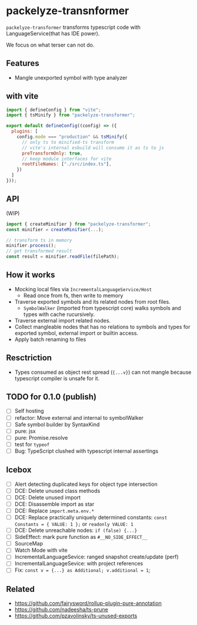# packelyze-transnformer

`packelyze-transformer` transforms typescript code with LanguageService(that has IDE power).

We focus on what terser can not do.

## Features

- Mangle unexported symbol with type analyzer

## with vite

```js
import { defineConfig } from "vite";
import { tsMinify } from "packelyze-transformer";

export default defineConfig((config) => ({
  plugins: [
    config.mode === "production" && tsMinify({
      // only ts to minified-ts transform
      // vite's internal esbuild will consume it as ts to js
      preTransformOnly: true,
      // keep module interfaces for vite
      rootFileNames: ["./src/index.ts"],
    })
  ]
}));
```

## API

(WIP)

```ts
import { createMinifier } from "packelyze-transformer";
const minifier = createMinifier(...);

// transform ts in memory
minifier.process();
// get transformed result
const result = minifier.readFile(filePath);
```

## How it works

- Mocking local files via `IncrementalLanguageService/Host`
  - Read once from fs, then write to memory
- Traverse exported symbols and its related nodes from root files.
  - `SymbolWalker` (imported from typescript core) walks symbols and types with cache rucursively.
- Traverse external import related nodes.
- Collect mangleable nodes that has no relations to symbols and types for exported symbol, external import or builtin access.
- Apply batch renaming to files


## Resctriction

- Types consumed as object rest spread (`{...v}`) can not mangle because typescript compiler is unsafe for it.

## TODO for 0.1.0 (publish)

- [ ] Self hosting
- [ ] refactor: Move external and internal to symbolWalker
- [ ] Safe symbol builder by SyntaxKind
- [ ] pure: jsx
- [ ] pure: Promise.resolve
- [ ] test for `typeof`
- [ ] Bug: TypeScript clushed with typescript internal assertings

## Icebox

- [ ] Alert detecting duplicated keys for object type intersection
- [ ] DCE: Delete unused class methods
- [ ] DCE: Delete unused import
- [ ] DCE: Disassemble import as star
- [ ] DCE: Replace `import.meta.env.*`
- [ ] DCE: Replace practically uniquely determined constants: `const Constants = { VALUE: 1 };` or `readonly VALUE: 1`
- [ ] DCE: Delete unreachable nodes: `if (false) {...}`
- [ ] SideEffect: mark pure function as `#__NO_SIDE_EFFECT__`
- [ ] SourceMap
- [ ] Watch Mode with vite
- [ ] IncrementalLanguageSevice: ranged snapshot create/update (perf)
- [ ] IncrementalLanguageSevice: with project references
- [ ] Fix: `const v = {...} as Additional; v.additional = 1`;

## Related

- https://github.com/fairysword/rollup-plugin-pure-annotation
- https://github.com/nadeesha/ts-prune
- https://github.com/pzavolinsky/ts-unused-exports
